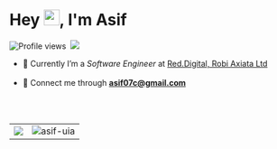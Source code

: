 <h1 align="left">Hey <img src="https://i.imgur.com/GNz3qCl.gif" height="28px">, I'm Asif</h1>

![Profile views](https://komarev.com/ghpvc/?username=asif-uia)&nbsp;
[![](https://img.shields.io/badge/aasifislam-%2523181717?logo=linkedin&logoColor=0B7CBC&color=5B5B5B)](https://www.linkedin.com/in/asif-uia)

<ul>
	<li>💼 Currently I’m a <em>Software Engineer</em> at <a href="https://reddotdigitalit.com">Red.Digital, Robi Axiata Ltd</a></li>
	<br/>
	<li>📮 Connect me through <a href="mailto:asif07c@gmail.com"><strong>asif07c@gmail.com</strong></a></li>
</ul></br/>

<br>
<table>
<tr>
	<td><img src="https://github-readme-streak-stats.herokuapp.com?user=asif-uia&show_icons=true&theme=onedark&hide=html"/></td>
	<td><img src="https://github-readme-stats.vercel.app/api?username=asif-uia&show_icons=true&theme=onedark&hide=html" alt="asif-uia"/></td>

[//]:
    #
    '<td><img src="https://github-readme-stats.vercel.app/api/top-langs/?username=asif-uia&theme=tokyonight&layout=compact&hide=html" alt="asif-uia"/></td>'

</tr>
</table>
